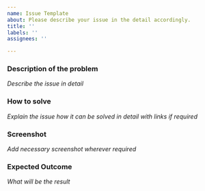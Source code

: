 ```yaml
---
name: Issue Template
about: Please describe your issue in the detail accordingly.
title: ''
labels: ''
assignees: ''

---
```


### **Description of the problem**
_Describe the issue in detail_

### **How to solve**
_Explain the issue how it can be solved in detail with links if required_

### **Screenshot**
_Add necessary screenshot wherever required_

### **Expected Outcome**
_What will be the result_
